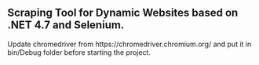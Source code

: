 ## Scraping Tool for Dynamic Websites based on .NET 4.7 and Selenium.
<p>
Update chromedriver from https://chromedriver.chromium.org/ and put it in bin/Debug folder before starting the project.
</p>
